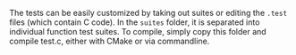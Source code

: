 The tests can be easily customized by taking out suites or editing the ```.test``` files (which contain C code). In the ```suites``` folder, it is separated into individual function test suites. To compile, simply copy this folder and compile test.c, either with CMake or via commandline.
